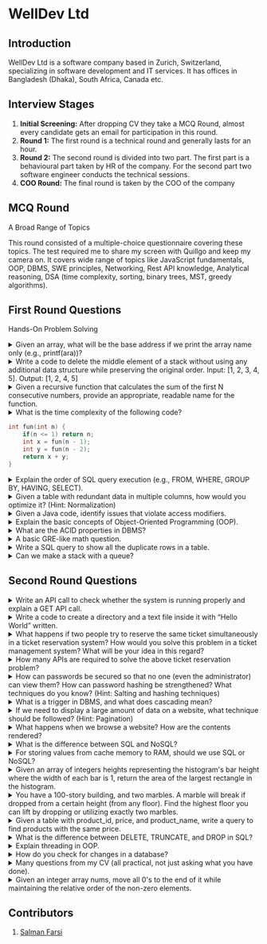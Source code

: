 # WellDev Ltd

## Introduction

WellDev Ltd is a software company based in Zurich, Switzerland, specializing in software development and IT services. It has offices in Bangladesh (Dhaka), South Africa, Canada etc.

## Interview Stages

1. **Initial Screening:** After dropping CV they take a MCQ Round, almost every candidate gets an email for participation in this round.
2. **Round 1:** The first round is a technical round and generally lasts for an hour.
3. **Round 2:** The second round is divided into two part. The first part is a behavioural part taken by HR of the company. For the second part two software engineer conducts the technical sessions.
4. **COO Round:** The final round is taken by the COO of the company

## MCQ Round

A Broad Range of Topics

This round consisted of a multiple-choice questionnaire covering these topics. The test required me to share my screen with Quillgo and keep my camera on. It covers wide range of topics like JavaScript fundamentals, OOP, DBMS, SWE principles, Networking, Rest API knowledge, Analytical reasoning, DSA (time complexity, sorting, binary trees, MST, greedy algorithms).

## First Round Questions

Hands-On Problem Solving

<details>
<summary>
Given an array, what will be the base address if we print the array name only (e.g., printf(ara))?
</summary>
<hr>
</details>

<details>
<summary>
Write a code to delete the middle element of a stack without using any additional data structure while preserving the original order. Input: [1, 2, 3, 4, 5]. Output: [1, 2, 4, 5]
</summary>
<hr>
</details>

<details>
<summary>
Given a recursive function that calculates the sum of the first N consecutive numbers, provide an appropriate, readable name for the function.
</summary>
<hr>
</details>

<details>
<summary>
What is the time complexity of the following code?

```C
int fun(int n) {
    if(n <= 1) return n;
    int x = fun(n - 1);
    int y = fun(n - 2);
    return x + y;
}
```

</summary>
<hr>

</details>

<details>
<summary>
Explain the order of SQL query execution (e.g., FROM, WHERE, GROUP BY, HAVING, SELECT).
</summary>
<hr>  
</details>

<details>
<summary>
Given a table with redundant data in multiple columns, how would you optimize it? (Hint: Normalization)
</summary>
<hr>
</details>

<details>
<summary>
Given a Java code, identify issues that violate access modifiers.
</summary>
<hr>
</details>

<details>
<summary>
Explain the basic concepts of Object-Oriented Programming (OOP).
</summary>
<hr>
</details>

<details>
<summary>
What are the ACID properties in DBMS?
</summary>
<hr>
ACID is a set of properties of database transactions intended to guarantee data validity despite errors, power failures, and other mishaps. Databases that support this are called ACID compliance. The properties are

- **Atomicity:** Each statement in a transaction (to read, write, update or delete data) is treated as a single unit. Either the entire statement is executed, or none of it is executed.
- **Consistency:** Ensures the databases remain consistent following some predefined business logic both before and after the transaction
- **Isolation:** Each transaction executes in such a way that one is not affected by other s though they were occurring only one.
- **Durability:** The data changes by a successfull transaction is saved even in the event of system failure

> [!IMPORTANT]
> Atomicity, isolation and durability are properties of the database, whereas consistency is a property of the application. The C in ACID was tossed in to make the acronym work. [ref: Martin Kleppmann, Designing Data Intensive Applications]

</details>

<details>
<summary>
A basic GRE-like math question.
</summary>
<hr>
</details>

<details>
<summary>
Write a SQL query to show all the duplicate rows in a table.
</summary>
<hr>
</details>

<details>
<summary>
Can we make a stack with a queue?
</summary>
<hr>
</details>

## Second Round Questions

<details>
<summary>
Write an API call to check whether the system is running properly and explain a GET API call.
</summary>
<hr>  
</details>

<details>
<summary>
Write a code to create a directory and a text file inside it with “Hello World” written.
</summary>
<hr>
</details>

<details>
<summary>
What happens if two people try to reserve the same ticket simultaneously in a ticket reservation system? How would you solve this problem in a ticket management system? What will be your idea in this regard?
</summary>
<hr>
</details>

<details>
<summary>
How many APIs are required to solve the above ticket reservation problem?
</summary>
<hr>
</details>

<details>
<summary>
How can passwords be secured so that no one (even the administrator) can view them? How can password hashing be strengthened? What techniques do you know? (Hint: Salting and hashing techniques)
</summary>
<hr>
</details>

<details>
<summary>
What is a trigger in DBMS, and what does cascading mean?
</summary>
<hr>
</details>

<details>
<summary>
If we need to display a large amount of data on a website, what technique should be followed? (Hint: Pagination)
</summary>
<hr>
</details>

<details>
<summary>
What happens when we browse a website? How are the contents rendered?
</summary>
<hr>
</details>

<details>
<summary>
What is the difference between SQL and NoSQL?
</summary>
<hr>
</details>

<details>
<summary>
For storing values from cache memory to RAM, should we use SQL or NoSQL?
</summary>
<hr>
</details>

<details>
<summary>
Given an array of integers heights representing the histogram's bar height where the width of each bar is 1, return the area of the largest rectangle in the histogram.
</summary>
<hr>

[**💻 Submit Code**](https://leetcode.com/problems/largest-rectangle-in-histogram/description/)

::: code-group

```C++ [Stack]
// src: https://www.geeksforgeeks.org/largest-rectangular-area-in-a-histogram-using-stack/
int largestRectangleArea(vector<int>& hist) {
    int n = hist.size();
    stack<int> s;

    int max_area = 0;
    int tp;
    int area_with_top;
    int i = 0;
    while (i < n) {
        if (s.empty() || hist[s.top()] <= hist[i]){
            s.push(i++);
        } else {
            tp = s.top();
            s.pop();

            area_with_top = hist[tp] * (s.empty() ? i : i - s.top() - 1);
            max_area = max(max_area,area_with_top);
        }
    }

    while (s.empty() == false) {
        tp = s.top();
        s.pop();

        area_with_top = hist[tp] * (s.empty() ? i : i - s.top() - 1);
        max_area = max(max_area,area_with_top);
    }

    return max_area;
}
```

```C++ [Segment Tree]
#include <bits/stdc++.h>
using namespace std;
#define ll long long
#define pii pair<ll,ll>
#define F first
#define S second
const int MAX = 1e9+5;
const int N = 200005;
pii segtree[4*N];
int ara[N],n;

void build(int node,int l,int r ){
    if( l == r ){
        segtree[node] = {ara[l],l};
        return;
    }
    int mid = (l+r)/2;
    build(node*2,l,mid);
    build(node*2+1,mid+1,r);
    segtree[node] = min( segtree[node*2],segtree[node*2+1] );
}

pii query(int node,int L,int R,int l,int r){
    if( l>R or r<L ) return {MAX,-1};
    if( l>=L and r<=R ) return segtree[node];
    int mid = (l+r)/2;
    return min( query(node*2,L,R,l,mid), query(node*2+1,L,R,mid+1,r) );
}

ll getRect(int l,int r){
    if( l>r ) return 0;
    auto pp = query(1,l,r,0,n-1);
    ll res = (r-l+1)*pp.F;
    return max({ res, getRect(l,pp.S-1),getRect(pp.S+1,r) });
}
int main(){
    cin>>n;
    for(int i=0;i<n;i++) cin>>ara[i];
    build(1,0,n-1);

    cout<<getRect(0,n-1);
}
```

:::

</details>

<details>
<summary>
You have a 100-story building, and two marbles. A marble will break if dropped from a certain height (from any floor). Find the highest floor you can lift by dropping or utilizing exactly two marbles.
</summary>
<hr>
</details>

<details>
<summary>
Given a table with product_id, price, and product_name, write a query to find products with the same price.
</summary>
<hr>
</details>

<details>
<summary>
What is the difference between DELETE, TRUNCATE, and DROP in SQL?
</summary>
<hr>
</details>

<details>
<summary>
Explain threading in OOP.
</summary>
<hr>
</details>

<details>
<summary>
How do you check for changes in a database?
</summary>
<hr>
</details>

<details>
<summary>
Many questions from my CV (all practical, not just asking what you have done).
</summary>
<hr>
</details>

<details>
<summary>
Given an integer array nums, move all 0's to the end of it while maintaining the relative order of the non-zero elements.
</summary>
<hr>

[**💻 Submit Code**](https://leetcode.com/problems/move-zeroes/description/)

```C++
void moveZeroes(vector<int>& nums) {
    int i = 0;
    for(int j=0;j<nums.size();j++){
        swap(nums[i], nums[j]);
        if( nums[i] != 0 ) i++;
    }
}
```

</details>

## Contributors

1. [Salman Farsi](https://www.linkedin.com/in/salmanfarsi0/)
